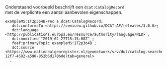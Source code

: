 #### 
Onderstaand voorbeeld beschrijft een <code>dcat:CatalogRecord </code>met de verplichte een aantal aanbevolen eigenschappen. 
<aside class='example'>

```turtle
exampleMS:1T2p3o4B-rec a dcat:CatalogRecord;
   dct:conformsTo <https://semiceu.github.io/DCAT-AP/releases/3.0.0>;
   dct:language <http://publications.europa.eu/resource/authority/language/NLD> ;
   dct:modified "2019-02-27T15:15:08Z" ; 
   foaf:primaryTopic exampleMS:1T2p3o4B ;
   dct:source <https://www.nationaalgeoregister.nl/geonetwork/srv/dut/catalog.search#/metadata/ba83c30f-12f7-4582-a590-852b6d1706de?tab=general>
  .

```
</aside>
